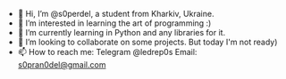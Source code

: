 - 👋 Hi, I’m @s0perdel, a student from Kharkiv, Ukraine.
- 👀 I’m interested in learning the art of programming :)
- 🌱 I’m currently learning in Python and any libraries for it.
- 💞️ I’m looking to collaborate on some projects. But today I'm not ready)
- 📫 How to reach me: Telegram @ledrep0s Email: s0pran0del@gmail.com
